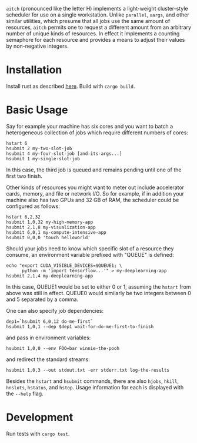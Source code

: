 `aitch` (pronounced like the letter H) implements a light-weight cluster-style
scheduler for use on a single workstation.  Unlike `parallel`, `xargs`, and
other similar utilities, which presume that all jobs use the same amount
of resources, `aitch` permits one to request a different amount from an
arbitrary number of unique kinds of resources.  In effect it implements a
counting semaphore for each resource and provides a means to adjust their
values by non-negative integers.

# Installation #

Install rust as described [here](https://www.rust-lang.org/).  Build with
`cargo build`.

# Basic Usage #

Say for example your machine has six cores and you want to batch a heterogeneous
collection of jobs which require different numbers of cores:

```
hstart 6
hsubmit 2 my-two-slot-job
hsubmit 4 my-four-slot-job [and-its-args...]
hsubmit 1 my-single-slot-job
```

In this case, the third job is queued and remains pending until one of the
first two finish.

Other kinds of resources you might want to meter out include accelerator
cards, memory, and file or network I/O.  So for example, if in addition
your machine also has two GPUs and 32 GB of RAM, the scheduler could be
configured as follows:

```
hstart 6,2,32
hsubmit 1,0,32 my-high-memory-app
hsubmit 2,1,8 my-visualization-app
hsubmit 6,0,1 my-compute-intensive-app
hsubmit 0,0,0 'touch helloworld'
```

Should your jobs need to know which specific slot of a resource they consume,
an environment variable prefixed with "QUEUE" is defined:

```
echo "export CUDA_VISIBLE_DEVICES=$QUEUE1; \
      python -m 'import tensorflow...'" > my-deeplearning-app
hsubmit 2,1,4 my-deeplearning-app
```

In this case, QUEUE1 would be set to either 0 or 1, assuming the `hstart`
from above was still in effect.  QUEUE0 would similarly be two integers
between 0 and 5 separated by a comma.

One can also specify job dependencies:

```
dep1=`hsubmit 6,0,12 do-me-first`
hsubmit 1,0,1 --dep $dep1 wait-for-do-me-first-to-finish
```

and pass in environment variables:

```
hsubmit 1,0,0 --env FOO=bar winnie-the-pooh
```

and redirect the standard streams:

```
hsubmit 1,0,3 --out stdout.txt -err stderr.txt log-the-results
```

Besides the `hstart` and `hsubmit` commands, there are also `hjobs`, `hkill`,
`hnslots`, `hstatus`, and `hstop`.  Usage information for each is displayed
with the `--help` flag.

# Development #

Run tests with `cargo test`.
